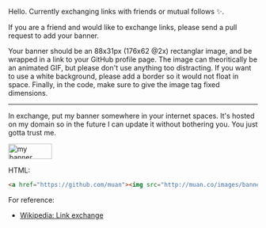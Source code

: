 Hello. Currently exchanging links with friends or mutual follows :sparkles:. 

If you are a friend and would like to exchange links, please send a pull request to add your banner. 

Your banner should be an 88x31px (176x62 @2x) rectanglar image, and be wrapped in a link to your GitHub profile page. The image can theoritically be an animated GIF, but please don't use anything too distracting. If you want to use a white background, please add a border so it would not float in space. Finally, in the code, make sure to give the image tag fixed dimensions.

---

In exchange, put my banner somewhere in your internet spaces. It's hosted on my domain so in the future I can update it without bothering you. You just gotta trust me.

<img src="http://muan.co/images/banner.png" width="88" height="31" align="middle" alt="my banner">

HTML:

```html
<a href="https://github.com/muan"><img src="http://muan.co/images/banner.png" width="88" height="31" alt="Mu-An Chiou"></a>
```

For reference:
- [Wikipedia: Link exchange](https://en.wikipedia.org/wiki/Link_exchange)

